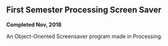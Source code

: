 ## First Semester Processing Screen Saver
**Completed Nov, 2018**

An Object-Oriented Screensaver program made in Processing.
